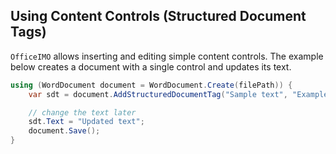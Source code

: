 ## Using Content Controls (Structured Document Tags)

`OfficeIMO` allows inserting and editing simple content controls.
The example below creates a document with a single control and updates its text.

```csharp
using (WordDocument document = WordDocument.Create(filePath)) {
    var sdt = document.AddStructuredDocumentTag("Sample text", "ExampleAlias");

    // change the text later
    sdt.Text = "Updated text";
    document.Save();
}
```
